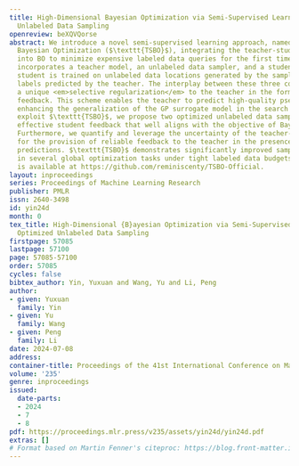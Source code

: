 ```yaml
---
title: High-Dimensional Bayesian Optimization via Semi-Supervised Learning with Optimized
  Unlabeled Data Sampling
openreview: beXQVQorse
abstract: We introduce a novel semi-supervised learning approach, named Teacher-Student
  Bayesian Optimization ($\texttt{TSBO}$), integrating the teacher-student paradigm
  into BO to minimize expensive labeled data queries for the first time. $\texttt{TSBO}$
  incorporates a teacher model, an unlabeled data sampler, and a student model. The
  student is trained on unlabeled data locations generated by the sampler, with pseudo
  labels predicted by the teacher. The interplay between these three components implements
  a unique <em>selective regularization</em> to the teacher in the form of student
  feedback. This scheme enables the teacher to predict high-quality pseudo labels,
  enhancing the generalization of the GP surrogate model in the search space. To fully
  exploit $\texttt{TSBO}$, we propose two optimized unlabeled data samplers to construct
  effective student feedback that well aligns with the objective of Bayesian optimization.
  Furthermore, we quantify and leverage the uncertainty of the teacher-student model
  for the provision of reliable feedback to the teacher in the presence of risky pseudo-label
  predictions. $\texttt{TSBO}$ demonstrates significantly improved sample-efficiency
  in several global optimization tasks under tight labeled data budgets. The implementation
  is available at https://github.com/reminiscenty/TSBO-Official.
layout: inproceedings
series: Proceedings of Machine Learning Research
publisher: PMLR
issn: 2640-3498
id: yin24d
month: 0
tex_title: High-Dimensional {B}ayesian Optimization via Semi-Supervised Learning with
  Optimized Unlabeled Data Sampling
firstpage: 57085
lastpage: 57100
page: 57085-57100
order: 57085
cycles: false
bibtex_author: Yin, Yuxuan and Wang, Yu and Li, Peng
author:
- given: Yuxuan
  family: Yin
- given: Yu
  family: Wang
- given: Peng
  family: Li
date: 2024-07-08
address:
container-title: Proceedings of the 41st International Conference on Machine Learning
volume: '235'
genre: inproceedings
issued:
  date-parts:
  - 2024
  - 7
  - 8
pdf: https://proceedings.mlr.press/v235/assets/yin24d/yin24d.pdf
extras: []
# Format based on Martin Fenner's citeproc: https://blog.front-matter.io/posts/citeproc-yaml-for-bibliographies/
---
```

